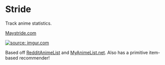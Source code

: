 # Stride
Track anime statistics.

[Maystride.com](http://www.maystride.com)

<a href="https://imgur.com/Ro1zMAf"><img src="http://i.imgur.com/Ro1zMAf.png?2" title="source: imgur.com" /></a>

Based off [RedditAnimeList](http://www.redditanimelist.net/) and [MyAnimeList.net](http://myanimelist.net). Also has a primitive item-based recommender!